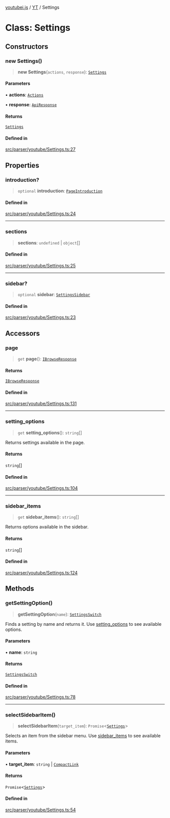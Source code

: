 [youtubei.js](../../../README.md) / [YT](../README.md) / Settings

# Class: Settings

## Constructors

### new Settings()

> **new Settings**(`actions`, `response`): [`Settings`](Settings.md)

#### Parameters

• **actions**: [`Actions`](../../../classes/Actions.md)

• **response**: [`ApiResponse`](../../../interfaces/ApiResponse.md)

#### Returns

[`Settings`](Settings.md)

#### Defined in

[src/parser/youtube/Settings.ts:27](https://github.com/LuanRT/YouTube.js/blob/4ae0cc5c523a2080e68d6c0c1437c78fe318ea30/src/parser/youtube/Settings.ts#L27)

## Properties

### introduction?

> `optional` **introduction**: [`PageIntroduction`](../../YTNodes/classes/PageIntroduction.md)

#### Defined in

[src/parser/youtube/Settings.ts:24](https://github.com/LuanRT/YouTube.js/blob/4ae0cc5c523a2080e68d6c0c1437c78fe318ea30/src/parser/youtube/Settings.ts#L24)

***

### sections

> **sections**: `undefined` \| `object`[]

#### Defined in

[src/parser/youtube/Settings.ts:25](https://github.com/LuanRT/YouTube.js/blob/4ae0cc5c523a2080e68d6c0c1437c78fe318ea30/src/parser/youtube/Settings.ts#L25)

***

### sidebar?

> `optional` **sidebar**: [`SettingsSidebar`](../../YTNodes/classes/SettingsSidebar.md)

#### Defined in

[src/parser/youtube/Settings.ts:23](https://github.com/LuanRT/YouTube.js/blob/4ae0cc5c523a2080e68d6c0c1437c78fe318ea30/src/parser/youtube/Settings.ts#L23)

## Accessors

### page

> `get` **page**(): [`IBrowseResponse`](../../APIResponseTypes/type-aliases/IBrowseResponse.md)

#### Returns

[`IBrowseResponse`](../../APIResponseTypes/type-aliases/IBrowseResponse.md)

#### Defined in

[src/parser/youtube/Settings.ts:131](https://github.com/LuanRT/YouTube.js/blob/4ae0cc5c523a2080e68d6c0c1437c78fe318ea30/src/parser/youtube/Settings.ts#L131)

***

### setting\_options

> `get` **setting\_options**(): `string`[]

Returns settings available in the page.

#### Returns

`string`[]

#### Defined in

[src/parser/youtube/Settings.ts:104](https://github.com/LuanRT/YouTube.js/blob/4ae0cc5c523a2080e68d6c0c1437c78fe318ea30/src/parser/youtube/Settings.ts#L104)

***

### sidebar\_items

> `get` **sidebar\_items**(): `string`[]

Returns options available in the sidebar.

#### Returns

`string`[]

#### Defined in

[src/parser/youtube/Settings.ts:124](https://github.com/LuanRT/YouTube.js/blob/4ae0cc5c523a2080e68d6c0c1437c78fe318ea30/src/parser/youtube/Settings.ts#L124)

## Methods

### getSettingOption()

> **getSettingOption**(`name`): [`SettingsSwitch`](../../YTNodes/classes/SettingsSwitch.md)

Finds a setting by name and returns it. Use [setting_options](Settings.md#setting_options) to see available options.

#### Parameters

• **name**: `string`

#### Returns

[`SettingsSwitch`](../../YTNodes/classes/SettingsSwitch.md)

#### Defined in

[src/parser/youtube/Settings.ts:78](https://github.com/LuanRT/YouTube.js/blob/4ae0cc5c523a2080e68d6c0c1437c78fe318ea30/src/parser/youtube/Settings.ts#L78)

***

### selectSidebarItem()

> **selectSidebarItem**(`target_item`): `Promise`\<[`Settings`](Settings.md)\>

Selects an item from the sidebar menu. Use [sidebar_items](Settings.md#sidebar_items) to see available items.

#### Parameters

• **target\_item**: `string` \| [`CompactLink`](../../YTNodes/classes/CompactLink.md)

#### Returns

`Promise`\<[`Settings`](Settings.md)\>

#### Defined in

[src/parser/youtube/Settings.ts:54](https://github.com/LuanRT/YouTube.js/blob/4ae0cc5c523a2080e68d6c0c1437c78fe318ea30/src/parser/youtube/Settings.ts#L54)
